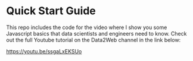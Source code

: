 # Quick Start Guide

This repo includes the code for the video where I show you some Javascript basics that data scientists and engineers need to know. Check out the full Youtube tutorial on the Data2Web channel in the link below:

https://youtu.be/ssgaLxEKSUo